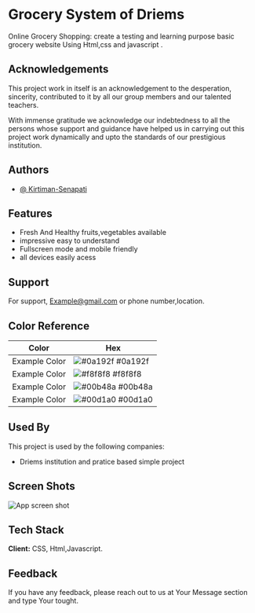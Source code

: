 
# Grocery System of Driems

Online Grocery Shopping: create a testing and learning purpose basic grocery website Using Html,css and javascript .
 


## Acknowledgements

 This project work in itself is an acknowledgement to the desperation, sincerity, contributed to it by all our group members and our talented teachers. 

With immense gratitude we acknowledge our indebtedness to all the persons whose support and guidance have helped us in carrying out this project work dynamically and upto the standards of our prestigious institution.



## Authors

- [@ Kirtiman-Senapati](https://github.com/Kirtiman-Senapati)


## Features

- Fresh And Healthy fruits,vegetables available
- impressive easy to understand 
- Fullscreen mode and mobile friendly
- all devices easily acess


## Support

For support, Example@gmail.com or phone number,location.

## Color Reference

| Color             | Hex                                                                |
| ----------------- | ------------------------------------------------------------------ |
| Example Color | ![#0a192f](https://via.placeholder.com/10/0a192f?text=+) #0a192f |
| Example Color | ![#f8f8f8](https://via.placeholder.com/10/f8f8f8?text=+) #f8f8f8 |
| Example Color | ![#00b48a](https://via.placeholder.com/10/00b48a?text=+) #00b48a |
| Example Color | ![#00d1a0](https://via.placeholder.com/10/00b48a?text=+) #00d1a0 |


## Used By

This project is used by the following companies:

- Driems institution and pratice based simple project

## Screen Shots

![App screen shot](https://)


## Tech Stack

**Client:** CSS, Html,Javascript.


## Feedback

If you have any feedback, please reach out to us at Your Message section and type Your tought.

